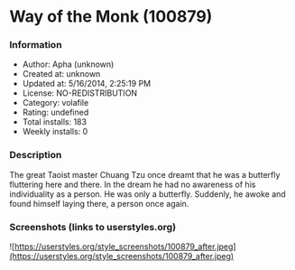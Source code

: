 # Way of the Monk (100879)

### Information
- Author: Apha (unknown)
- Created at: unknown
- Updated at: 5/16/2014, 2:25:19 PM
- License: NO-REDISTRIBUTION
- Category: volafile
- Rating: undefined
- Total installs: 183
- Weekly installs: 0


### Description
The great Taoist master Chuang Tzu once dreamt that he was a butterfly fluttering here and there. In the dream he had no awareness of his individuality as a person. He was only a butterfly. Suddenly, he awoke and found himself laying there, a person once again.


### Screenshots (links to userstyles.org)
![https://userstyles.org/style_screenshots/100879_after.jpeg](https://userstyles.org/style_screenshots/100879_after.jpeg)


